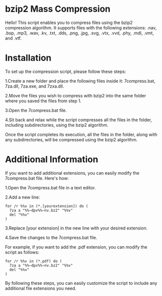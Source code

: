 # bzip2 Mass Compression

Hello! This script enables you to compress files using the bzip2 compression algorithm. It supports files with the following extensions: .nav, .bsp, .mp3, .wav, .kv, .txt, .dds, .png, .jpg, .svg, .vtx, .vvd, .phy, .mdl, .vmt, and .vtf.

# Installation

To set up the compression script, please follow these steps:

1.Create a new folder and place the following files inside it: 7compress.bat, 7za.dll, 7za.exe, and 7zxa.dll.

2.Move the files you wish to compress with bzip2 into the same folder where you saved the files from step 1.

3.Open the 7compress.bat file.

4.Sit back and relax while the script compresses all the files in the folder, including subdirectories, using the bzip2 algorithm.

Once the script completes its execution, all the files in the folder, along with any subdirectories, will be compressed using the bzip2 algorithm.

# Additional Information

If you want to add additional extensions, you can easily modify the 7compress.bat file. Here's how:

1.Open the 7compress.bat file in a text editor.

2.Add a new line:

```
for /r %%v in (*.[yourextension]) do (
  7za a "%%~dpv%%~nv.bz2" "%%v"
  del "%%v"
)
```
3.Replace [your extension] in the new line with your desired extension.

4.Save the changes to the 7compress.bat file.

For example, if you want to add the .pdf extension, you can modify the script as follows:

```
for /r %%v in (*.pdf) do (
  7za a "%%~dpv%%~nv.bz2" "%%v"
  del "%%v"
)
```

By following these steps, you can easily customize the script to include any additional file extensions you need.
